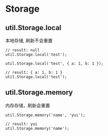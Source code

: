 # Storage

## util.Storage.local

本地存储, 刷新不会重置

    // result: null
    util.Storage.local('test');

    util.Storage.local('test', { a: 1, b: 1 });

    // result: { a: 1, b: 1 }
    util.Storage.local('test');

## util.Storage.memory

内存存储，刷新会重置

    util.Storage.memory('name', 'yui');

    // result: yui
    util.Storage.memory('name');
